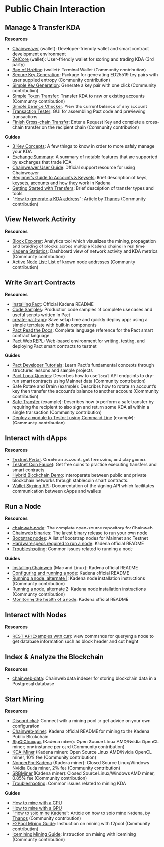 # Public Chain Interaction

## **Manage & Transfer KDA**

**Resources**

- <a href="https://www.kadena.io/chainweaver" target="_blank">Chainweaver</a> (wallet): Developer-friendly wallet and smart contract development environment
- <a href="https://medium.com/@ZelOfficial/zelcore-adds-kadena-assets-store-kda-across-multiple-chains-3b8039f2777c" target="_blank">ZelCore</a> (wallet): User-friendly wallet for storing and trading KDA (3rd party)
- <a href="https://github.com/kadena-community/bag-of-holding" target="_blank">Bag of Holding</a> (wallet): Terminal Wallet (Community contribution)
- <a href="https://github.com/kadena-community/secure-keygen" target="_blank">Secure Key Generation</a>: Package for generating ED25519 key pairs with user supplied entropy (Community contribution)
- <a href="https://kadena-community.github.io/kadena-transfer-js/" target="_blank">Simple Key Generation</a>: Generate a key pair with one click (Community contribution)
- <a href="https://kadena-community.github.io/kadena-transfer-js/" target="_blank">Simple Token Transfer</a>: Transfer KDA to new or existing accounts (Community contribution)
- <a href="https://balance.chainweb.com/" target="_blank">Simple Balance Checker</a>: View the current balance of any account
- <a href="http://txtool.chainweb.com/" target="_blank">Transaction Tester</a>: GUI for assembling Pact code and previewing transactions
- <a href="https://kadena-community.github.io/kadena-transfer-js/" target="_blank">Finish Cross-chain Transfer</a>: Enter a Request Key and complete a cross-chain transfer on the recipient chain (Community contribution)

**Guides**

- [3 Key Concepts](../key-concepts): A few things to know in order to more safely manage your KDA
- [Exchange Summary](../exchange-summary): A summary of notable features that are supported by exchanges that trade KDA
- [Chainweaver User Guide](../Chainweaver-Support): Official support resource for using Chainweaver
- <a href="https://medium.com/kadena-io/beginners-guide-to-kadena-accounts-keysets-fb7f32104291" target="_blank">Beginner's Guide to Accounts & Keysets</a>: Brief description of keys, keysets, accounts and how they work in Kadena
- <a href="https://medium.com/kadena-io/kadena-public-blockchain-getting-started-with-transfers-153bf87d6824" target="_blank">Getting Started with Transfers</a>: Brief description of transfer types and tools
- "<a href="https://medium.com/kadenacoin/how-to-generate-a-kda-address-fd009a06ea05" target="_blank">How to generate a KDA address</a>": Article by <a href="https://medium.com/@Thanos_42" target="_blank">Thanos</a> (Community contribution)

## **View Network Activity**

**Resources**

- <a href="https://explorer.chainweb.com/mainnet" target="_blank">Block Explorer</a>: Analytics tool which visualizes the mining, propagation and braiding of blocks across multiple Kadena chains in real time
- <a href="http://kdastats.sick.network/" target="_blank">Kadena Statistics</a>: Dashboard view of network activity and KDA metrics (Community contribution)
- <a href="https://kadena.banteg.xyz/peers" target="_blank">Active Node List</a>: List of known node addresses (Community contribution)

## **Write Smart Contracts**

**Resources**

- <a href="https://github.com/kadena-io/pact#installing-pact" target="_blank">Installing Pact</a>: Official Kadena README
- <a href="https://github.com/kadena-io/developer-scripts" target="_blank">Code Samples</a>: Production code samples of complete use cases and useful scripts written in Pact
- <a href="https://github.com/kadena-io/create-pact-app" target="_blank">create-pact-app</a>: Save setup time and quickly deploy apps using a simple template with built-in components
- <a href="https://pact-language.readthedocs.io/en/stable/" target="_blank">Pact Read the Docs</a>: Complete language reference for the Pact smart contract language
- <a href="https://pact.kadena.io/" target="_blank">Pact Web REPL</a>: Web-based environment for writing, testing, and deploying Pact smart contracts to testnet

**Guides**

- <a href="https://pactlang.org/" target="_blank">Pact Developer Tutorials</a>: Learn Pact's fundamental concepts through structured lessons and sample projects
- [Pact Local Queries](../pact-local-queries): Describes how to use `local` API endpoints to dry-run smart contracts using Mainnet data (Community contribution)
- <a href="https://kadena-io.github.io/kadena-docs/cookbook/safe-rotate-and-drain" target="_blank">Safe Rotate and Drain</a> (example): Describes how to rotate an account’s key then transfer the account’s balance to another account (Community contribution)
- <a href="https://kadena-io.github.io/kadena-docs/cookbook/safe-transfer" target="_blank">Safe Transfer</a> (example): Describes how to perform a safe transfer by requiring the recipient to also sign and return some KDA all within a single transaction (Community contribution)
- <a href="https://gist.github.com/LindaOrtega/1c219f887d9782c6745dbd827bdbfb4d" target="_blank">Deploy a module to Testnet using Command Line</a> (example): (Community contribution)

## **Interact with dApps**

**Resources**

- <a href="http://testnet.chainweb.com/" target="_blank">Testnet Portal</a>: Create an account, get free coins, and play games
- <a href="http://testnet.chainweb.com/" target="_blank">Testnet Coin Faucet</a>: Get free coins to practice executing transfers and smart contracts
- <a href="http://hybrid.chainweb.com/" target="_blank">Hybrid Blockchain Demo</a>: Interoperate between public and private blockchain networks through stablecoin smart contracts.
- <a href="https://kadena-io.github.io/signing-api/" target="_blank">Wallet Signing API</a>: Documentation of the signing API which facilitates communication between dApps and wallets

## **Run a Node**

**Resources**

- <a href="https://github.com/kadena-io/chainweb-node" target="_blank">chainweb-node</a>: The complete open-source repository for Chainweb
- <a href="https://github.com/kadena-io/chainweb-node/releases" target="_blank">Chainweb binaries</a>: The latest binary release to run your own node
- <a href="https://github.com/kadena-io/chainweb-node" target="_blank">Bootstrap nodes</a>: A list of bootstrap nodes for Mainnet and Testnet
- <a href="https://github.com/kadena-io/chainweb-node" target="_blank">Hardware specs required to run a node</a>: Kadena official README
- [Troubleshooting](../troubleshoot-chainweb): Common issues related to running a node

**Guides**

- <a href="https://github.com/kadena-io/chainweb-node#installing-chainweb" target="_blank">Installing Chainweb</a> (Mac and Linux): Kadena official README
- <a href="https://github.com/kadena-io/chainweb-node" target="_blank">Configuring and running a node</a>: Kadena official README
- <a href="https://github.com/kadena-community/node-setup" target="_blank">Running a node, alternate 1</a>: Kadena node installation instructions (Community contribution)
- <a href="https://medium.com/kadenacoin/how-to-operate-a-kadena-node-kda-7844622ed5b4" target="_blank">Running a node, alternate 2</a>: Kadena node installation instructions (Community contribution)
- <a href="https://github.com/kadena-io/chainweb-node" target="_blank">Monitoring the health of a node</a>: Kadena official README

## **Interact with Nodes**

**Resources**

- [REST API Examples with curl](../rest-api-examples): View commands for querying a node to get database information such as block header and cut height

## **Index & Analyze the Blockchain**

**Resources**

- <a href="https://github.com/kadena-io/chainweb-data" target="_blank">chainweb-data</a>: Chainweb data indexer for storing blockchain data in a Postgresql database

## **Start Mining**

**Resources**

- <a href="https://discord.io/kadena" target="_blank">Discord chat</a>: Connect with a mining pool or get advice on your own configuration
- <a href="https://github.com/kadena-io/chainweb-miner" target="_blank">Chainweb-miner</a>: Kadena official README for mining to the Kadena Public Blockchain
- <a href="https://github.com/kadena-community/bigolchungus" target="_blank">BigOlChungus</a> (Kadena miner): Open Source Linux AMD/Nvidia OpenCL miner; one instance per card (Community contribution)
- <a href="https://github.com/Jacoby6000/kda-miner/releases" target="_blank">KDA-Miner</a> (Kadena miner): Open Source Linux AMD/Nvidia OpenCL miner, 10% fee (Community contribution)
- <a href="https://github.com/NoncerPro/Kadena" target="_blank">NoncerPro-Kadena</a> (Kadena miner): Closed Source Linux/Windows Nvidia Cuda miner, 2% fee (Community contribution)
- <a href="https://github.com/doktor83/SRBMiner-Multi" target="_blank">SRBMiner</a> (Kadena miner): Closed Source Linux/Windows AMD miner, 0.85% fee (Community contribution)
- [Troubleshooting](../troubleshoot-chainweb): Common issues related to mining KDA

**Guides**

- <a href="https://github.com/kadena-io/chainweb-miner" target="_blank">How to mine with a CPU</a>
- <a href="https://github.com/kadena-io/chainweb-miner" target="_blank">How to mine with a GPU</a>
- "<a href="https://medium.com/kadenacoin/how-to-mine-kadena-kda-c5fe1746c83d" target="_blank">How to solo mine Kadena</a>": Article on how to solo mine Kadena, by <a href="https://medium.com/@Thanos_42" target="_blank">Thanos</a> (Community contribution)
- <a href="https://blog.f2pool.com/en/mining-tutorial-en/kda_en" target="_blank">F2Pool Mining Guide</a>: Instruction on mining with f2pool (Community contribution)
- <a href="https://medium.com/how-to-mine-on-icemining-pool/how-to-mine-kda-61e57545eced" target="_blank">Icemining Mining Guide</a>: Instruction on mining with icemining (Community contribution)
